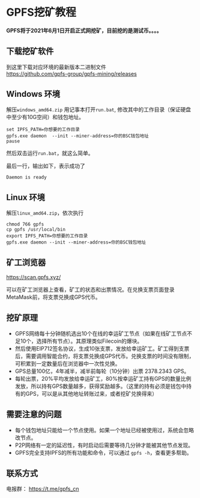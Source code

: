 # GPFS挖矿教程

#### GPFS将于2021年6月1日开启正式网挖矿，目前挖的是测试币。。。。

## 下载挖矿软件

到这里下载对应环境的最新版本二进制文件  
https://github.com/gpfs-group/gpfs-mining/releases

## Windows 环境
解压`windows_amd64.zip`
用记事本打开`run.bat`, 修改其中的工作目录（保证硬盘中至少有10G空间）和钱包地址。
```
set IPFS_PATH=你想要的工作目录
gpfs.exe daemon  --init --miner-address=你的BSC钱包地址
pause
```
然后双击运行`run.bat`，就这么简单。

最后一行，输出如下，表示成功了
```
Daemon is ready
```

## Linux 环境
解压`linux_amd64.zip`，依次执行
```
chmod 766 gpfs
cp gpfs /usr/local/bin
export IPFS_PATH=你想要的工作目录
gpfs.exe daemon --init --miner-address=你的BSC钱包地址
```

## 矿工浏览器
https://scan.gpfs.xyz/

可以在矿工浏览器上查看，矿工的状态和出票情况。在兑换支票页面登录MetaMask前，将支票兑换成GPS代币。


## 挖矿原理
- GPFS网络每十分钟随机选出10个在线的幸运矿工节点（如果在线矿工节点不足10个，选择所有节点）。其原理类似Filecoin的爆块。
- 然后使用EIP712签名协议，生成10张支票，发放给幸运矿工。矿工得到支票后，需要调用智能合约，将支票兑换成GPS代币。兑换支票的时间没有限制，可积累到一定数量后在浏览器中一次性兑换。
- GPS总量100亿，4年减半，减半前每轮（10分钟）出票 2378.2343 GPS。
- 每轮出票，20%平均发放给幸运矿工，80%按幸运矿工持有GPS的数量比例发放，所以持有GPS数量越多，获得奖励越多。（这里的持有必须是钱包中持有的GPS，可以是从其他地址转账过来，或者挖矿兑换得来）


## 需要注意的问题
- 每个钱包地址只能给一个节点使用。如果一个地址已经被使用过，系统会忽略改节点。
- P2P网络有一定的延迟性，有时启动后需要等待几分钟才能被其他节点发现。 
- GPFS完全支持IPFS的所有功能和命令，可以通过 `gpfs -h`，查看更多帮助。

## 联系方式

电报群：  https://t.me/gpfs_cn
